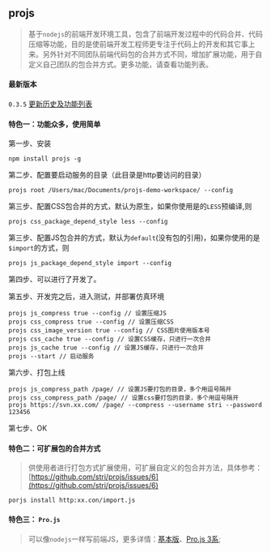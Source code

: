 ## projs

>基于`nodejs`的前端开发环境工具，包含了前端开发过程中的代码合并、代码压缩等功能，目的是使前端开发工程师更专注于代码上的开发和其它事上来。另外针对不同团队前端代码包的合并方式不同，增加扩展功能，用于自定义自己团队的包合并方式。更多功能，请查看功能列表。

#### 最新版本

`0.3.5` 	[更新历史及功能列表](https://github.com/stri/projs/issues/5)

    
#### 特色一：功能众多，使用简单


第一步、安装

	npm install projs -g
	
第二步、配置要启动服务的目录（此目录是http要访问的目录）

	projs root /Users/mac/Documents/projs-demo-workspace/ --config
	
第三步、配置CSS包合并的方式，默认为原生，如果你使用是的`LESS`预编译,则

	projs css_package_depend_style less --config
	
第三步、配置JS包合并的方式，默认为`default`(没有包的引用)，如果你使用的是`$import`的方式，则

	projs js_package_depend_style import --config
	
第四步、可以进行了开发了。

第五步、开发完之后，进入测试，并部署仿真环境

	projs js_compress true --config // 设置压缩JS
	projs css_compress true --config // 设置压缩CSS
	projs css_image_version true --config // CSS图片使用版本号
	projs css_cache true --config // 设置CSS缓存，只进行一次合并
	projs js_cache true --config // 设置JS缓存，只进行一次合并
	projs --start // 启动服务

第六步、打包上线

	projs js_compress_path /page/ // 设置JS要打包的目录，多个用逗号隔开
	projs css_compress_path /page/ // 设置css要打包的目录，多个用逗号隔开
	projs https://svn.xx.com/ /page/ --compress --username stri --password 123456
	
第七步、OK


#### 特色二：可扩展包的合并方式
	
> 供使用者进行打包方式扩展使用，可扩展自定义的包合并方法，具体参考：[https://github.com/stri/projs/issues/6](https://github.com/stri/projs/issues/6)

	porjs install http:xx.con/import.js

#### 特色三： `Pro.js`

> 可以像`nodejs`一样写前端JS，更多详情：[基本版](https://github.com/stri/projs/issues/1)、[Pro.js 3系](https://github.com/stri/projs/issues/3);